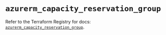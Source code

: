 # `azurerm_capacity_reservation_group`

Refer to the Terraform Registry for docs: [`azurerm_capacity_reservation_group`](https://registry.terraform.io/providers/hashicorp/azurerm/3.111.0/docs/resources/capacity_reservation_group).
